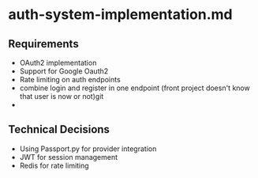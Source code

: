 # auth-system-implementation.md

## Requirements

- OAuth2 implementation
- Support for Google Oauth2 
- Rate limiting on auth endpoints
- combine login and register in one endpoint (front project doesn't know that user is now or not)git
- 

## Technical Decisions

-   Using Passport.py for provider integration
-   JWT for session management
-   Redis for rate limiting